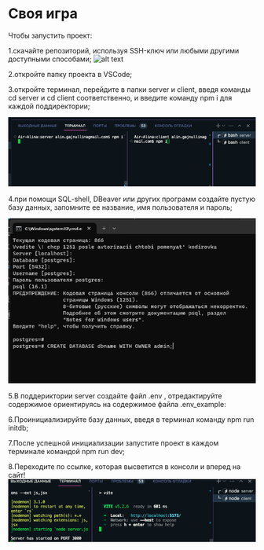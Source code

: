 # Своя игра

Чтобы запустить проект:

1.скачайте репозиторий, используя SSH-ключ или любыми другими доступными способами;
![alt text](server/Image.png)

2.откройте папку проекта в VSCode;

3.откройте терминал, перейдите в папки server и client, введя команды cd server и cd client соответственно,  и введите команду npm i для каждой поддиректории;

![alt text](server/image1.png)

4.при помощи SQL-shell, DBeaver или других программ создайте пустую базу данных, запомните ее название, имя пользователя и пароль;

![alt text](server/image2.png)

5.В поддериктории server создайте файл .env , отредактируйте содержимое ориентируясь на содержимое файла .env_example:

6.Проинициализируйте базу данных, введя в терминал команду npm run initdb;

7.После успешной инициализации запустите проект в каждом терминале  командой npm run dev;

8.Переходите по ссылке, которая высветится в консоли и вперед на сайт!
![alt text](server/image3.png)
